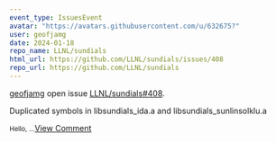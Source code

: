```yaml
---
event_type: IssuesEvent
avatar: "https://avatars.githubusercontent.com/u/632675?"
user: geofjamg
date: 2024-01-18
repo_name: LLNL/sundials
html_url: https://github.com/LLNL/sundials/issues/408
repo_url: https://github.com/LLNL/sundials
---
```


<a href='https://github.com/geofjamg' target='_blank'>geofjamg</a> open issue <a href='https://github.com/LLNL/sundials/issues/408' target='_blank'>LLNL/sundials#408</a>.

<p>Duplicated symbols in libsundials_ida.a and libsundials_sunlinsolklu.a </p><small>Hello,...</small><a href='https://github.com/LLNL/sundials/issues/408' target='_blank'>View Comment</a>